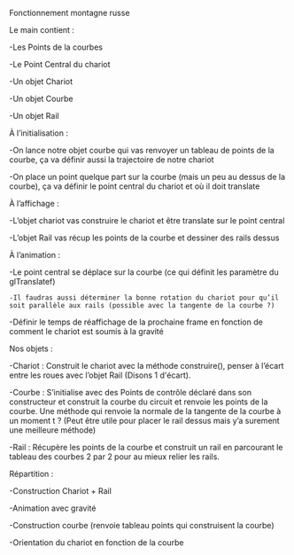 Fonctionnement montagne russe


Le main contient :

-Les Points de la courbes

-Le Point Central du chariot

-Un objet Chariot

-Un objet Courbe

-Un objet Rail




À l’initialisation : 

-On lance notre objet courbe qui vas renvoyer un tableau de points de la courbe, ça va définir aussi la trajectoire de notre chariot

-On place un point quelque part sur la courbe (mais un peu au dessus de la courbe), ça va définir le point central du chariot et où il doit translate


À l’affichage : 

-L’objet chariot vas construire le chariot et être translate sur le point central

-L’objet Rail vas récup les points de la courbe et dessiner des rails dessus


À l’animation : 

-Le point central se déplace sur la courbe (ce qui définit les paramètre du glTranslatef)

	-Il faudras aussi déterminer la bonne rotation du chariot pour qu’il soit parallèle aux rails (possible avec la tangente de la courbe ?)
   
-Définir le temps de réaffichage de la prochaine frame en fonction de comment le chariot est soumis à la gravité


Nos objets : 

-Chariot : Construit le chariot avec la méthode construire(), penser à l’écart entre les roues avec l’objet Rail (Disons 1 d'écart).

-Courbe : S’initialise avec des Points de contrôle déclaré dans son constructeur et construit la courbe du circuit et renvoie les points de la courbe. Une méthode qui renvoie la normale de la tangente de la courbe à un moment t ? (Peut être utile pour placer le rail dessus mais y’a surement une meilleure méthode)

-Rail : Récupère les points de la courbe et construit un rail en parcourant le tableau des courbes 2 par 2 pour au mieux relier les rails. 



Répartition : 

-Construction Chariot + Rail

-Animation avec gravité

-Construction courbe (renvoie tableau points qui construisent la courbe) 

-Orientation du chariot en fonction de la courbe
